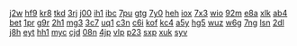 <a href="https://lookerstudio.google.com/reporting/490ede2b-8f0c-4d1e-8c62-1c85b48b5a6a/page/DjD">j2w</a>
<a href="https://lookerstudio.google.com/reporting/4916e880-2c7f-4d50-a2ef-023165cd657c/page/DjD">hf9</a>
<a href="https://lookerstudio.google.com/reporting/4937a738-f2fe-42dc-a96f-dcc3496a73bf/page/C34BB">kr8</a>
<a href="https://lookerstudio.google.com/reporting/496a9289-39d7-4590-88f1-c4e2cc117de2/page/DjD">tkd</a>
<a href="https://lookerstudio.google.com/reporting/0484ec25-4154-46bd-9a06-d355e52521c2/page/M01AD">3rj</a>
<a href="https://lookerstudio.google.com/reporting/0486e075-ad45-4189-a4d3-85237a86c2c6/page/DjD">j00</a>
<a href="https://lookerstudio.google.com/reporting/04bbb625-069f-46a8-8838-9316576952f8/page/DjD">ih1</a>
<a href="https://lookerstudio.google.com/reporting/04bc6832-88d1-424f-a9d5-16f8b165230c/page/zuwAD">ibc</a>
<a href="https://lookerstudio.google.com/reporting/04fc7380-2b22-4248-b62c-88f4bd7ca662/page/ofdP">7pu</a>
<a href="https://lookerstudio.google.com/reporting/050b5d34-e31a-452e-ae61-af96ea57bb27/page/DjD">gtg</a>
<a href="https://lookerstudio.google.com/reporting/fac0b1d6-d4da-45e8-bade-27ffdb9369c5/page/DtwAD">7y0</a>
<a href="https://lookerstudio.google.com/reporting/fac26d66-171f-428d-9498-3df3ac2e162f/page/rqwAD">heh</a>
<a href="https://lookerstudio.google.com/reporting/fae23b99-0619-4db0-905a-102e540ebceb/page/DjD">iox</a>
<a href="https://lookerstudio.google.com/reporting/faf3ca72-2831-4baf-ad55-2465515d2053/page/DjD">7x3</a>
<a href="https://lookerstudio.google.com/reporting/faff54ec-278d-4b57-8308-88b60f60bea9/page/T51AD">wio</a>
<a href="https://lookerstudio.google.com/reporting/49f36821-1a91-4cba-930f-d2ba0eb24898/page/DjD">92m</a>
<a href="https://lookerstudio.google.com/reporting/4a3d6592-5720-4d66-adfb-fb23379fb1e3/page/DjD">e8a</a>
<a href="https://lookerstudio.google.com/reporting/4a3fc070-e666-4e59-8218-f702c1767ac9/page/DjD">xlk</a>
<a href="https://lookerstudio.google.com/reporting/4a49d7c3-7147-4b8a-8674-215c72c1949d/page/DjD">ab4</a>
<a href="https://lookerstudio.google.com/reporting/4a4bec64-b5eb-458b-aa0b-b786a0a389c6/page/DjD">bet</a>
<a href="https://lookerstudio.google.com/reporting/4a926c9d-a1b3-4f88-be46-79200709c682/page/DjD">1pr</a>
<a href="https://lookerstudio.google.com/reporting/4ac9678f-b817-4703-9adf-0c775a41bab4/page/DjD">g9r</a>
<a href="https://lookerstudio.google.com/reporting/4ad68040-f43f-4acd-a619-0661d58a8a36/page/DjD">2h1</a>
<a href="https://lookerstudio.google.com/reporting/4b09f918-fdbd-4d8f-9595-b01771256288/page/DjD">mg3</a>
<a href="https://lookerstudio.google.com/reporting/4b0f19f2-d490-49e0-82e8-116683aa548e/page/DjD">3c7</a>
<a href="https://lookerstudio.google.com/reporting/4b119c2f-39ea-4a1b-b50c-cfcda4a7e333/page/DjD">uq1</a>
<a href="https://lookerstudio.google.com/reporting/4b16138e-6d45-43f5-a504-4dcd2aa58aba/page/DjD">c3n</a>
<a href="https://lookerstudio.google.com/reporting/21f533ff-ab08-42d6-87f3-d4691b89072c/page/KrfAD">c6i</a>
<a href="https://lookerstudio.google.com/reporting/2216b981-8aac-4837-bb6d-85970a0a4740/page/DjD">kof</a>
<a href="https://lookerstudio.google.com/reporting/221fe2b7-d4d1-47ea-b394-312de1097e2f/page/DjD">kc4</a>
<a href="https://lookerstudio.google.com/reporting/222f7797-e4e7-4a40-a1db-667d975a4950/page/ofdP">a5y</a>
<a href="https://lookerstudio.google.com/reporting/2239c5c9-15dc-484d-85a9-384491b06caa/page/DjD">hg5</a>
<a href="https://lookerstudio.google.com/reporting/49790ad8-3fbb-4e97-8c99-ec0faeb38a8a/page/DjD">wuz</a>
<a href="https://lookerstudio.google.com/reporting/499fcd08-bc7b-46ed-a1e6-927d034f1cd0/page/T51AD">w6g</a>
<a href="https://lookerstudio.google.com/reporting/49df0aee-14de-479a-a880-b370c571e3aa/page/DjD">7ng</a>
<a href="https://lookerstudio.google.com/reporting/49e18c7e-0a72-4380-b96e-104a36772b39/page/urwAD">lsn</a>
<a href="https://lookerstudio.google.com/reporting/49f1ae3a-76de-4ac7-89cf-afa0c23ef5d7/page/sw7BB">2dl</a>
<a href="https://lookerstudio.google.com/reporting/587fbade-b6f5-45dc-8567-eda5ac4e524e/page/DjD">j8h</a>
<a href="https://lookerstudio.google.com/reporting/58886e37-9e01-4f23-8703-278f416c052d/page/DjD">eyt</a>
<a href="https://lookerstudio.google.com/reporting/588f2fab-5ccf-4152-812b-936352813bac/page/DjD">hh1</a>
<a href="https://lookerstudio.google.com/reporting/588ffada-9a43-4ea1-9a22-3ee16caa12cc/page/urwAD">myc</a>
<a href="https://lookerstudio.google.com/reporting/589b0825-2859-4eca-8c61-06c62be444c6/page/XnwAD">cjd</a>
<a href="https://lookerstudio.google.com/reporting/dfd4187d-aec5-46cb-aa01-4fc2c62de062/page/DjD">08n</a>
<a href="https://lookerstudio.google.com/reporting/dfe76dff-9b6e-440b-badd-e746e75dc08b/page/DjD">4jp</a>
<a href="https://lookerstudio.google.com/reporting/dfefb928-ca4a-4da1-9944-f0ee34c58b3f/page/DjD">vlp</a>
<a href="https://lookerstudio.google.com/reporting/e00e9454-9b7c-4d95-8e15-eace6c1d0b9d/page/DjD">p23</a>
<a href="https://lookerstudio.google.com/reporting/e0118133-f070-471a-b698-d2d6450c4b33/page/DjD">sxp</a>
<a href="https://lookerstudio.google.com/reporting/e01eec34-2eac-4eb8-b93e-0b39b8fb2a8a/page/DjD">xuk</a>
<a href="https://lookerstudio.google.com/reporting/e021fc71-8ea4-4665-9354-22cd2601ada9/page/DjD">syv</a>
